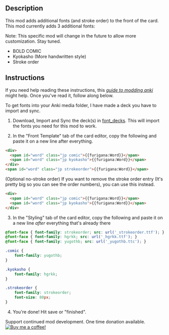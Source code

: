 ## Description

This mod adds additional fonts (and stroke order) to the front of the card. This mod currently adds 3 additional fonts:

Note: This specific mod will change in the future to allow more customization. Stay tuned.

- BOLD COMIC
- Kyokasho (More handwritten style)
- Stroke order

## Instructions

If you need help reading these instructions, this *[guide to modding anki](../../../How-To-Mod.md)* might help. Once you've read it, follow along below.

To get fonts into your Anki media folder, I have made a deck you have to import and sync.

1. Download, Import and Sync the deck(s) in [font_decks](font_decks). This will import the fonts you need for this mod to work.

2. In the "Front Template" tab of the card editor, copy the following and paste it on a new line after everything.

```html
<div>
  <span id="word" class="jp comic">{{furigana:Word}}</span>
  <span id="word" class="jp kyokasho">{{furigana:Word}}</span>
</div>
<span id="word" class="jp strokeorder">{{furigana:Word}}</span>
```

(Optional no-stroke order) If you want to remove the stroke order entry (It's pretty big so you can see the order numbers), you can use this instead.

```html
<div>
  <span id="word" class="jp comic">{{furigana:Word}}</span>
  <span id="word" class="jp kyokasho">{{furigana:Word}}</span>
</div>
```

3. In the "Styling" tab of the card editor, copy the following and paste it on a new line *after* everything that's already there

```css
@font-face { font-family: strokeorder; src: url('_strokeorder.ttf'); }
@font-face { font-family: hgrkk; src: url('_hgrkk.ttf'); }
@font-face { font-family: yugothb; src: url('_yugothb.ttc'); }

.comic {
	font-family: yugothb;
}

.kyokasho {
	font-family: hgrkk;
}

.strokeorder {
	font-family: strokeorder;
	font-size: 80px;
}
```

4. You're done! Hit save or "finished".



Support continued mod development. One time donation available.
[![Buy me a coffee!](https://www.buymeacoffee.com/assets/img/custom_images/orange_img.png)](https://www.buymeacoffee.com/mI8stwU4P)